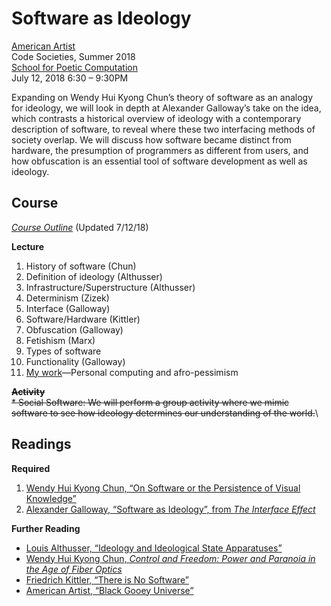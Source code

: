 # Software as Ideology

[American Artist](http://americanartist.us/)\
Code Societies, Summer 2018\
[School for Poetic Computation](http://sfpc.io/codesocieties/)\
July 12, 2018 6:30 – 9:30PM

Expanding on Wendy Hui Kyong Chun’s theory of software as an analogy for ideology, we will look in depth at Alexander Galloway’s take on the idea, which contrasts a historical overview of ideology with a contemporary description of software, to reveal where these two interfacing methods of society overlap. We will discuss how software became distinct from hardware, the presumption of programmers as different from users, and how obfuscation is an essential tool of software development as well as ideology. 

## Course
[*Course Outline*](Course-Outline.md) (Updated 7/12/18)

**Lecture**
1. History of software (Chun)
2. Definition of ideology (Althusser)
3. Infrastructure/Superstructure (Althusser)
4. Determinism (Zizek)
5. Interface (Galloway)
6. Software/Hardware (Kittler)
7. Obfuscation (Galloway)
8. Fetishism (Marx)
9. Types of software
10. Functionality (Galloway)
11. [My work](https://americanartist.us/black-gooey-universe)—Personal computing and afro-pessimism

~~**Activity**~~\
~~* Social Software: We will perform a group activity where we mimic software to see how ideology determines our understanding of the world.~~\

## Readings

**Required**

1. [Wendy Hui Kyong Chun, “On Software or the Persistence of Visual Knowledge”](wendy-hui-kyong-chun_on-software.pdf)
2. [Alexander Galloway, “Software as Ideology”, from *The Interface Effect*](galloway_alexander_software-as-ideology.pdf)

**Further Reading**

* [Louis Althusser, “Ideology and Ideological State Apparatuses”](louis-althusser_ideology.pdf)
* [Wendy Hui Kyong Chun, *Control and Freedom: Power and Paranoia in the Age of Fiber Optics*](Wendy_Hui_Kyong_Chun_Control_and_Freedom.pdf)
* [Friedrich Kittler, “There is No Software”](Kittler_1992_No_Software.pdf)
* [American Artist, “Black Gooey Universe”](UNBAG_2_AmericanArtist.pdf)

